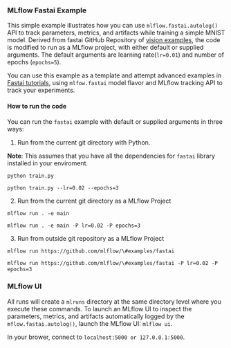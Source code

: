 ### MLflow Fastai Example

This simple example illustrates how you can use `mlflow.fastai.autolog()` API
to track parameters, metrics, and artifacts while training a simple MNIST model. Derived from fastai GitHub Repository 
of [vision examples](https://github.com/fastai/fastai/blob/master/examples/train_mnist.py), the code is modified to run 
as a MLflow project, with either default or supplied arguments. The default arguments are learning rate(`lr=0.01`) 
and number of epochs (`epochs=5`).

You can use this example as a template and attempt advanced examples in
[Fastai tutorials](https://docs.fast.ai/vision.html), using `mlfow.fastai` model flavor and MLflow tracking API to
track your experiments.

#### How to run the code

You can run the `fastai` example with default or supplied arguments in three ways:

1. Run from the current git directory with Python. 

**Note**:  This assumes that you have all the dependencies for `fastai` library installed in your enviroment. 

 `python train.py`
 
 `python train.py --lr=0.02 --epochs=3`

2. Run from the current git directory as a MLflow Project

 `mlflow run . -e main`
 
 `mlflow run . -e main -P lr=0.02 -P epochs=3`
 
3. Run from outside git repository as a MLflow Project

 `mlflow run https://github.com/mlflow/\#examples/fastai`
 
 `mlflow run https://github.com/mlflow/\#examples/fastai -P lr=0.02 -P epochs=3`

### MLflow UI
All runs will create a `mlruns` directory at the same directory level where you execute
these commands. To launch an MLflow UI to inspect the parameters, metrics, and artifacts automatically
logged by the `mflow.fastai.autolog()`, launch the MLflow UI: `mlflow ui`.

In your brower, connect to `localhost:5000 or 127.0.0.1:5000`.
